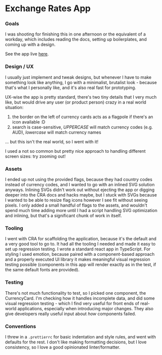 # Exchange Rates App

### Goals

I was shooting for finishing this in one afternoon or the equivalent of a workday, which includes reading the docs, setting up boilerplates, and coming up with a design.

See the app live [here](https://kunaakos.github.io/gli/).

### Design / UX

I usually just implement and tweak designs, but whenever I have to make something look like anything, I go with a minimalist, brutalist look - because that's what I personally like, and it's also real fast for prototyping.

UX-wise the app is pretty standard, there's two tiny details that I very much like, but would drive any user (or product person) crazy in a real world situation:

1. the border on the left of currency cards acts as a flagpole if there's an icon available :D
2. search is case-sensitive, *UPPERCASE* will match currency codes (e.g. AUD), *lowercase* will match currency names

... but this isn't the real world, so I went with it!

I used a not so common but pretty nice approach to handling different screen sizes: try zooming out!

### Assets

I ended up not using the provided flags, because they had country codes instead of currency codes, and I wanted to go with an inlined SVG solution anyways. Inlining SVGs didn't work out without ejecting the app or digging deeper into the CRA docs and hacks maybe, but I stuck with SVGs because I wanted to be able to resize flag icons however I see fit without seeing pixels. I only added a small handful of flags to the assets, and wouldn't spend much time adding more until I had a script handling SVG optimization and inlining, but that's a significant chunk of work in itself.

### Tooling

I went with CRA for scaffolding the application, because it's the default and a very good tool to go to. It had all the tooling I needed and made it easy to set up regression testing.
I wrote a standard react app in TypeScript. For styling I used emotion, because paired with a component-based approach and a properly executed UI library it makes meaningful visual regression testing possible (components in this app will render exactly as in the test, if the same default fonts are provided).

### Testing

There's not much functionality to test, so I picked one component, the CurrencyCard. I'm checking how it handles incomplete data, and did some visual regression testing - which I find very useful for front ends of real-world applications, especially when introducing major changes. They also give developers really useful input about *how* components failed.

### Conventions

I threw in a `.prettierrc` for basic indentation and style rules, and went with defaults for the rest. I don't like making formatting decisions, but I love consistency, so I love a good opinionated linter/formatter.
